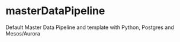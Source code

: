 # masterDataPipeline
Default Master Data Pipeline and template with Python, Postgres and Mesos/Aurora
